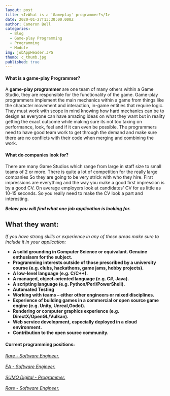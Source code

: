 ```yaml
---
layout: post
title: <I>What is a 'Gameplay' programmer?</I>
date: 2020-01-27T13:30:00.000Z
author: Cameron Bell
categories:
  - Blog
  - Game-play Programming
  - Programming
  - Module
img: jobAppHeader.JPG
thumb: c_thumb.jpg
published: true
---
```

#### What is a game-play Programmer?
A <b>game-play programmer</b> are one team of many others within a Game Studio, they are responsible for the functionality of the game.
Game-play programmers implement the main mechanics within a game from things like the character movement and interaction, in-game entities that require logic.
They must work with scope in mind knowing how hard mechanics can be to design as everyone can have amazing ideas on what they want but in reality getting the
exact outcome while making sure its not too taxing on performance, look, feel and if it can even be possible. The programmers need to have good team work to get through the demand
and make sure there are no conflicts with their code when merging and combining the work. 


#### What do companies look for?
 There are many Game Studios which range from large in staff size to small teams of 2 or more. There is quite a lot of competition for the really large companies
 So they are going to be very strick with who they hire. First impressions are everything and the way you make a good first impression is by a good CV. On average employers look at candidates' CV for as little as 10-15 seconds.
 So you really need to make the CV look a part and interesting. 
 <p><b><i>Below you will find what one job application is looking for.</i></b></P>
 
 <p><h2>What they want:</h2></p>
 <p><i>If you have strong skills or experience in any of these areas make sure to include it in your application:</i></p>
 <ul><b>
	<li>A solid grounding in Computer Science or equivalant. Genuine enthusiasm for the subject.</li>
	<li>Programming interests outside of those prescribed by a university course (e.g. clubs, hackathons, game jams, hobby projects).</li>
	<li>A low-level language (e.g. C/C++).</li>
	<li>A managed, object-oriented language (e.g. C#, Java).</li>
	<li>A scripting language (e.g. Python/Perl/PowerShell).</li>
	<li>Automated Testing</li>
	<li>Working with teams – either other engineers or mixed disciplines.</li>
	<li>Experience of building games in a commercial or open source game engine (e.g. Unity, Unreal,Godot).</li>
	<li>Rendering or computer graphics experience (e.g. DirectX/OpenGL/Vulkan).</li>
	<li>Web service development, especially deployed in a cloud environment.</li>
	<li>Contribution to the open source community.</li>
 </b></ul>



#### Current programming positions:
<p><a href="https://careers.microsoft.com/us/en/job/733799/Internship-Opportunities-Software-Engineer"><i>Rare - Software Engineer.</i></a><br>
<br><a href="https://ea.gr8people.com/index.gp?opportunityID=158975&method=cappportal.showJob&utm_campaign=google_jobs_apply&utm_source=google_jobs_apply&utm_medium=organic"><i>EA - Software Engineer.</i></a><br>
<br><a href="https://jobs.lever.co/sumo-digital/8c369c43-e576-4bcd-84a1-d98d4184cef3"><i>SUMO Digital - Programmer.</i></a><br>
<br><a href="https://careers.microsoft.com/us/en/job/733799/Internship-Opportunities-Software-Engineer"><i>Rare - Software Engineer.</i></a></p>



